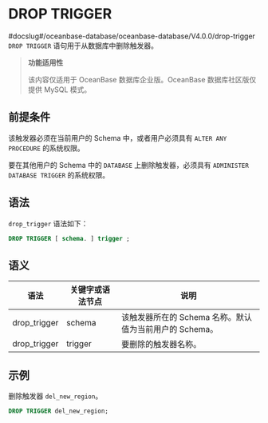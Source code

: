 DROP TRIGGER 
=================================
#docslug#/oceanbase-database/oceanbase-database/V4.0.0/drop-trigger
`DROP TRIGGER` 语句用于从数据库中删除触发器。

>**功能适用性**
>
>该内容仅适用于 OceanBase 数据库企业版。OceanBase 数据库社区版仅提供 MySQL 模式。

前提条件 
-------------------------

该触发器必须在当前用户的 Schema 中，或者用户必须具有 `ALTER ANY PROCEDURE` 的系统权限。

要在其他用户的 Schema 中的 `DATABASE` 上删除触发器，必须具有 `ADMINISTER DATABASE TRIGGER` 的系统权限。

语法 
-------------------------

`drop_trigger` 语法如下：

```sql
DROP TRIGGER [ schema. ] trigger ;
```



语义 
-----------------------



|      语法      | 关键字或语法节点 |                 说明                  |
|--------------|----------|-------------------------------------|
| drop_trigger | schema   | 该触发器所在的 Schema 名称。默认值为当前用户的 Schema。 |
| drop_trigger | trigger  | 要删除的触发器名称。                          |



示例 
-----------------------

删除触发器 `del_new_region`。

```sql
DROP TRIGGER del_new_region;
```


